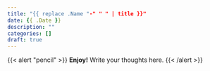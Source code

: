 ```yaml
---
title: "{{ replace .Name "-" " " | title }}"
date: {{ .Date }}
description: ""
categories: []
draft: true
---
```


{{< alert "pencil" >}} **Enjoy!** Write your thoughts here. {{< /alert >}}
